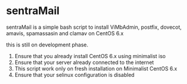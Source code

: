 # sentraMail
sentraMail is a simple bash script to install ViMbAdmin, postfix, dovecot, amavis, spamassasin and clamav on CentOS 6.x

this is still on development phase.

1. Ensure that you already install CentOS 6.x using minimalist iso
2. Ensure that your server already connected to the internet
3. This script work only on fresh installation on Minimalist CentOS 6.x
4. Ensure that your selinux configuration is disabled

